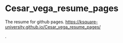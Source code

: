 # Cesar_vega_resume_pages
The resume for github pages.
https://ksquare-university.github.io/Cesar_vega_resume_pages/

.
